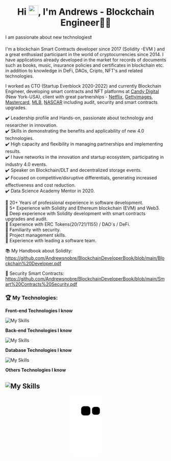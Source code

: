 <h1 align="center">Hi <img src="https://camo.githubusercontent.com/e8e7b06ecf583bc040eb60e44eb5b8e0ecc5421320a92929ce21522dbc34c891/68747470733a2f2f6d656469612e67697068792e636f6d2f6d656469612f6876524a434c467a6361737252346961377a2f67697068792e676966" height="30" width="30" />, I'm Andrews -  Blockchain Engineer👨‍💻</h1>

I am passionate about new technologies:exclamation:

I'm a blockchain Smart Contracts developer since 2017 (Solidity -EVM ) and a great enthusiast participant in the world of cryptocurrencies since 2014. I have applications already developed in the market for records of documents such as books, music, insurance policies and certificates in blockchain etc. in addition to knowledge in DeFi, DAOs, Cripto, NFT's and related technologies.

I worked as CTO (Startup Everblock 2020-2022) and currently Blockchain Engineer, developing smart contracts and NFT platforms at [Candy Digital](https://www.candy.com) (New York-USA), client with great partnerships - [Netflix](https://www.ledgerinsights.com/candy-partners-netflix-for-stranger-things-nfts), [Gettyimages](https://finance.yahoo.com/news/getty-images-launch-nft-marketplace-040939449.html), [Mastercard](https://www.mastercard.com/news/perspectives/2022/simple-nft-purchasing-on-nft-marketplaces), [MLB](https://www.mlb.com/news/mlb-nft-partnership-with-candy-digital-to-expand-in-2022), [NASCAR](https://www.ledgerinsights.com/candy-to-launch-nfts-with-nascar-teams/) including audit, security and smart contracts upgrades.

✔️ Leadership profile and Hands-on, passionate about technology and researcher in innovation.<br>
✔️ Skills in demonstrating the benefits and applicability of new 4.0 technologies.<br>
✔️ High capacity and flexibility in managing partnerships and implementing results.<br>
✔️ I have networks in the innovation and startup ecosystem, participating in industry 4.0 events.<br>
✔️ Speaker on Blockchain/DLT and decentralized storage events.<br>
✔️ Focused on competitive/disruptive differentials, generating increased effectiveness and cost reduction.<br>
✔️ Data Science Academy Mentor in 2020.

🔹 20+ Years of professional experience in software development.<br>
🔹 5+ Experience with Solidity and Ethereum blockchain (EVM) and Web3.<br>
🔹 Deep experience with Solidity development with smart contracts upgrades and audit.<br>
🔹 Experience with ERC Tokens(20/721/1155) / DAO´s / DeFi.<br>
🔹 Familiarity with security.<br>
🔹 Project management skills.<br>
🔹 Experience with leading a software team.<br>


📚 My Handbook about Solidity:<br>
https://github.com/Andrewsnobre/BlockchainDeveloperBook/blob/main/Blockchain%20Developer.pdf

🚨 Security Smart Contracts:<br>
https://github.com/Andrewsnobre/BlockchainDeveloperBook/blob/main/Smart%20Contracts%20Security.pdf

### 🏆 My Technologies:

**Front-end Technologies I know**

![My Skills](https://skillicons.dev/icons?i=svelte,react,nextjs,html,css,js,ts,jquery)

**Back-end Technologies I know**

![My Skills](https://skillicons.dev/icons?i=solidity,nodejs,js,ts)

**Database Technologies I know**

![My Skills](https://skillicons.dev/icons?i=mongodb,mysql,postgres,sqlserver)

**Others Technologies I know**

![My Skills](https://skillicons.dev/icons?i=docker,git,redis)
---
<p align="center">
  <img src="https://raw.githubusercontent.com/Andrewsnobre/andrewsnobre/output/github-contribution-grid-snake.svg" />
</p>
